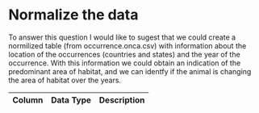 # Normalize the data

To answer this question I would like to sugest that we could create a normilized table (from occurrence.onca.csv) with information about the location of the occurrences (countries and states) and the year of the occurrence.
With this information we could obtain an indication of the predominant area of habitat, and we can identfy if the animal is changing the area of habitat over the years.

Column | Data Type | Description
-------|------------|----------
